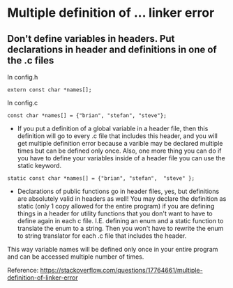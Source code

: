 # Multiple definition of ... linker error

## Don't define variables in headers. Put declarations in header and definitions in one of the .c files

In config.h
```
extern const char *names[];
```
In config.c
```
const char *names[] = {"brian", "stefan", "steve"};
```

* If you put a definition of a global variable in a header file, then this definition will go to every .c file that includes this header, and you will get multiple definition error because a varible may be declared multiple times but can be defined only once.
Also, one more thing you can do if you have to define your variables inside of a header file you can use the static keyword.
```
static const char *names[] = {"brian", "stefan",  "steve" };
```
* Declarations of public functions go in header files, yes, but definitions are absolutely valid in headers as well! You may declare the definition as static (only 1 copy allowed for the entire program) if you are defining things in a header for utility functions that you don't want to have to define again in each c file. I.E. defining an enum and a static function to translate the enum to a string. Then you won't have to rewrite the enum to string translator for each .c file that includes the header.


This way variable names will be defined only once in your entire program and can be accessed multiple number of times.  


Reference: https://stackoverflow.com/questions/17764661/multiple-definition-of-linker-error
